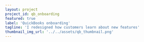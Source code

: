 ```yaml
---
layout: project
project_id: qb_onboarding
featured: true
label: 'QuickBooks onboarding'
tagline: 'I redesigned how customers learn about new features'
thumbnail_img_url: '../../assets/qb_thumbnail.png'
---
```

